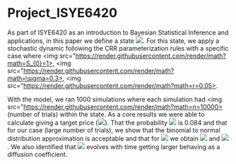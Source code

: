 # Project_ISYE6420
As part of ISYE6420 as an introduction to Bayesian Statistical Inference and applications, in this paper we define a state 
<img src="https://render.githubusercontent.com/render/math?math=\eta = \left\{ t,\sigma,r,S_{0} \right\}">. For this state, we apply a stochastic dynamic following the CRR parameterization rules with a specific case where <img src="https://render.githubusercontent.com/render/math?math=S_{0}=1>, <img src="https://render.githubusercontent.com/render/math?math=\sigma=0.3>, <img src="https://render.githubusercontent.com/render/math?math=r=0.05>. 
  
With the model, we ran 1000 simulations where each simulation had <img src="https://render.githubusercontent.com/render/math?math=n=10000> (number of trials) within the state.  As a core results we were able to calculate giving a target price (<img src="https://render.githubusercontent.com/render/math?math=K= 1.5">). That the probability <img src="https://render.githubusercontent.com/render/math?math=S_{f}> K"> is 0.084 and that for our case (large number of trials), we show that the binomial to normal distribution approximation is acceptable and that for <img src="https://render.githubusercontent.com/render/math?math=t=1"> we obtain <img src="https://render.githubusercontent.com/render/math?math=\mu_{dist.}=1.03"> and <img src="https://render.githubusercontent.com/render/math?math=\sigma_{dist.} = 0.32">. We also identified that <img src="https://render.githubusercontent.com/render/math?math=\sigma_{dist.}"> evolves with time getting larger behaving as a diffusion coefficient. 
